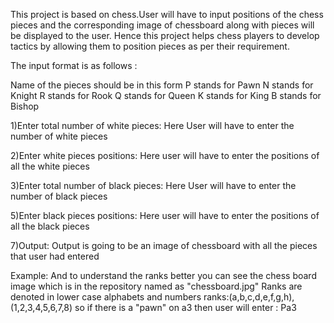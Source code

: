 This project is based on chess.User will have to input positions of the chess pieces and the corresponding image of chessboard along with pieces will be displayed to the user.
Hence  this project helps chess players to develop tactics by allowing them to position pieces as per their requirement.

The input format is as follows :

Name of the pieces should be in this form
P stands for Pawn
N stands for Knight
R stands for Rook
Q stands for Queen
K stands for King
B stands for Bishop


1)Enter total number of white pieces:
      Here User will have to enter the number of white pieces

2)Enter white pieces positions:
      Here user will have to enter the positions of all the white pieces
    
3)Enter total number of black pieces:
      Here User will have to enter the number of black pieces
  
5)Enter black pieces positions:
       Here user will have to enter the positions of all the black pieces
       
7)Output:
       Output is going to be an image of chessboard with all the pieces that user had entered
       

Example:
And to understand the ranks better you can see the chess board image which is in the repository named as "chessboard.jpg"
Ranks are denoted in lower case alphabets and numbers
ranks:(a,b,c,d,e,f,g,h),(1,2,3,4,5,6,7,8)
so if there is a "pawn" on a3
then user will enter : Pa3


